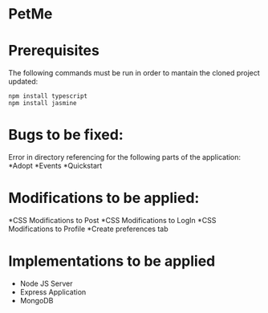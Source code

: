 # PetMe

# Prerequisites

 The following commands must be run in order to mantain the cloned project updated:

	npm install typescript
	npm install jasmine

# Bugs to be fixed:

Error in directory referencing for the following parts of the application:
 *Adopt
 *Events
 *Quickstart

# Modifications to be applied:
 *CSS Modifications to Post
 *CSS Modifications to LogIn
 *CSS Modifications to Profile
 *Create preferences tab

# Implementations to be applied
 * Node JS Server
 * Express Application
 * MongoDB